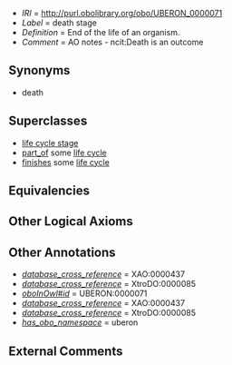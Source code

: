  * *IRI* = http://purl.obolibrary.org/obo/UBERON_0000071
 * *Label* = death stage
 * *Definition* = End of the life of an organism.
 * *Comment* = AO notes - ncit:Death is an outcome

## Synonyms

 * death

## Superclasses

 * [life cycle stage](../../UBERON/05/UBERON_0000105.md)
 * [part_of](../../BFO/50/BFO_0000050.md) some [life cycle](../../UBERON/04/UBERON_0000104.md)
 * [finishes](../../RO/29/RO_0002229.md) some [life cycle](../../UBERON/04/UBERON_0000104.md)

## Equivalencies


## Other Logical Axioms


## Other Annotations

 * *[database_cross_reference](../../ef/oboInOwl#hasDbXref.md)* = XAO:0000437
 * *[database_cross_reference](../../ef/oboInOwl#hasDbXref.md)* = XtroDO:0000085
 * *[oboInOwl#id](../../id/oboInOwl#id.md)* = UBERON:0000071
 * *[database_cross_reference](../../ef/oboInOwl#hasDbXref.md)* = XAO:0000437
 * *[database_cross_reference](../../ef/oboInOwl#hasDbXref.md)* = XtroDO:0000085
 * *[has_obo_namespace](../../ce/oboInOwl#hasOBONamespace.md)* = uberon

## External Comments

